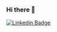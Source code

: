 ### Hi there 👋
[![Linkedin Badge](https://img.shields.io/badge/-Diego%20Fernandes-6633cc?style=flat-square&logo=Linkedin&logoColor=white&link=https://www.linkedin.com/in/leonardormlins/)](https://www.linkedin.com/in/leonardormlins/)
